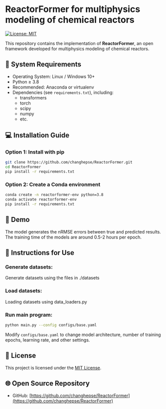 # ReactorFormer for multiphysics modeling of chemical reactors

[![License: MIT](https://img.shields.io/badge/License-MIT-yellow.svg)](LICENSE)

This repository contains the implementation of **ReactorFormer**, an open framework developed for multiphysics modeling of chemical reactors.
## 🔧 System Requirements

- Operating System: Linux / Windows 10+
- Python ≥ 3.8
- Recommended: Anaconda or virtualenv
- Dependencies (see `requirements.txt`), including:
  - transformers
  - torch
  - scipy
  - numpy
  - etc.

## 💻 Installation Guide

### Option 1: Install with pip
```bash
git clone https://github.com/changhepse/ReactorFormer.git
cd ReactorFormer
pip install -r requirements.txt
```

### Option 2: Create a Conda environment
```bash
conda create -n reactorformer-env python=3.8
conda activate reactorformer-env
pip install -r requirements.txt
```

## 📘 Demo
The model generates the nRMSE errors between true and predicted results.
The training time of the models are around 0.5-2 hours per epoch.

## 📘 Instructions for Use

### Generate datasets:
Generate datasets using the files in ./datasets

### Load datasets:
Loading datasets using data_loaders.py

### Run main program:
```bash
python main.py --config configs/base.yaml
```

Modify `configs/base.yaml` to change model architecture, number of training epochs, learning rate, and other settings.


## 📄 License

This project is licensed under the [MIT License](LICENSE).

## 🌐 Open Source Repository

- GitHub: [https://github.com/changhepse/ReactorFormer](https://github.com/changhepse/ReactorFormer)
